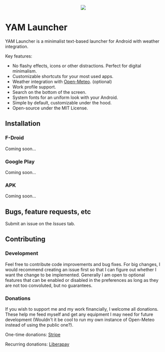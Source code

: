 <p align="center">
  <img src=https://codeberg.org/ottoptj/yamlauncher/raw/branch/main/app/src/main/res/mipmap-xxxhdpi/ic_launcher.webp />
</p>

# YAM Launcher

YAM Launcher is a minimalist text-based launcher for Android with weather integration.

Key features:
- No flashy effects, icons or other distractions. Perfect for digital minimalism.
- Customizable shortcuts for your most used apps.
- Weather integration with [Open-Meteo](https://open-meteo.com/). (optional)
- Work profile support.
- Search on the bottom of the screen.
- System fonts for an uniform look with your Android.
- Simple by default, customizable under the hood. 
- Open-source under the MIT License.

## Installation

### F-Droid

Coming soon...

### Google Play

Coming soon...

### APK

Coming soon...

## Bugs, feature requests, etc

Submit an issue on the *Issues* tab.

## Contributing

### Development

Feel free to contribute code improvements and bug fixes. For big changes, I would recommend creating an issue first so that I can figure out whether I want the change to be implemented. Generally I am open to optional features that can be enabled or disabled in the preferences as long as they are not too convoluted, but no guarantees.

### Donations

If you wish to support me and my work financially, I welcome all donations. These help me feed myself and get any equipment I may need for future development (Wouldn't it be cool to run my own instance of Open-Meteo instead of using the public one?).

One-time donations: [Stripe](https://donate.stripe.com/14k6s2bMJdnDgtW288)

Recurring donations: [Liberapay](https://liberapay.com/ottoptj/donate)